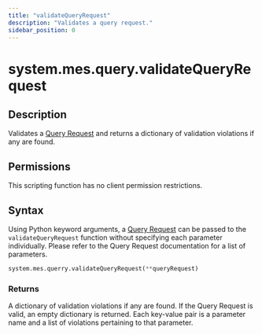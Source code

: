 ```yaml
---
title: "validateQueryRequest"
description: "Validates a query request."
sidebar_position: 0
---
```


# system.mes.query.validateQueryRequest

## Description

Validates a [Query Request](./query-request.md) and returns a dictionary of validation violations if any are found.

## Permissions

This scripting function has no client permission restrictions.

## Syntax
Using Python keyword arguments, a [Query Request](./query-request.md) can be passed to the `validateQueryRequest` 
function without specifying each parameter individually. Please refer to the Query Request documentation for a list of 
parameters.
```python
system.mes.querry.validateQueryRequest(**queryRequest)
```

### Returns

A dictionary of validation violations if any are found. If the Query Request is valid, an empty dictionary is returned.
Each key-value pair is a parameter name and a list of violations pertaining to that parameter.
